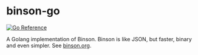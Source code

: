 # binson-go
[![Go Reference](https://pkg.go.dev/badge/github.com/hakanols/binson-go.svg)](https://pkg.go.dev/github.com/hakanols/binson-go)

A Golang implementation of Binson. Binson is like JSON, but faster, binary and even simpler. See [binson.org](http://binson.org/).
